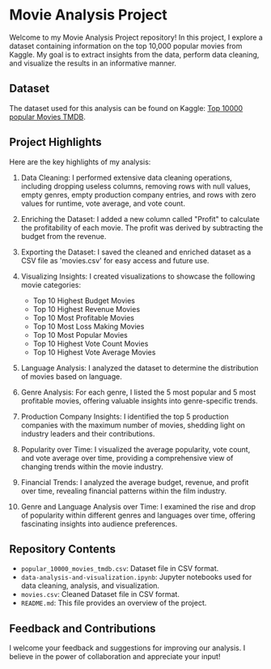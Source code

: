 # Movie Analysis Project

Welcome to my Movie Analysis Project repository! In this project, I explore a dataset containing information on the top 10,000 popular movies from Kaggle. My goal is to extract insights from the data, perform data cleaning, and visualize the results in an informative manner.

## Dataset

The dataset used for this analysis can be found on Kaggle: [Top 10000 popular Movies TMDB](https://www.kaggle.com/datasets/ursmaheshj/top-10000-popular-movies-tmdb-05-2023).

## Project Highlights

Here are the key highlights of my analysis:

1. Data Cleaning: I performed extensive data cleaning operations, including dropping useless columns, removing rows with null values, empty genres, empty production company entries, and rows with zero values for runtime, vote average, and vote count.

2. Enriching the Dataset: I added a new column called "Profit" to calculate the profitability of each movie. The profit was derived by subtracting the budget from the revenue.

3. Exporting the Dataset: I saved the cleaned and enriched dataset as a CSV file as 'movies.csv' for easy access and future use.

4. Visualizing Insights: I created visualizations to showcase the following movie categories:
   - Top 10 Highest Budget Movies
   - Top 10 Highest Revenue Movies
   - Top 10 Most Profitable Movies
   - Top 10 Most Loss Making Movies
   - Top 10 Most Popular Movies
   - Top 10 Highest Vote Count Movies
   - Top 10 Highest Vote Average Movies

5. Language Analysis: I analyzed the dataset to determine the distribution of movies based on language.

6. Genre Analysis: For each genre, I listed the 5 most popular and 5 most profitable movies, offering valuable insights into genre-specific trends.

7. Production Company Insights: I identified the top 5 production companies with the maximum number of movies, shedding light on industry leaders and their contributions.

8. Popularity over Time: I visualized the average popularity, vote count, and vote average over time, providing a comprehensive view of changing trends within the movie industry.

9. Financial Trends: I analyzed the average budget, revenue, and profit over time, revealing financial patterns within the film industry.

10. Genre and Language Analysis over Time: I examined the rise and drop of popularity within different genres and languages over time, offering fascinating insights into audience preferences.

## Repository Contents

- `popular_10000_movies_tmdb.csv`: Dataset file in CSV format.
- `data-analysis-and-visualization.ipynb`: Jupyter notebooks used for data cleaning, analysis, and visualization.
- `movies.csv`: Cleaned Dataset file in CSV format.
- `README.md`: This file provides an overview of the project.

## Feedback and Contributions

I welcome your feedback and suggestions for improving our analysis. I believe in the power of collaboration and appreciate your input!
